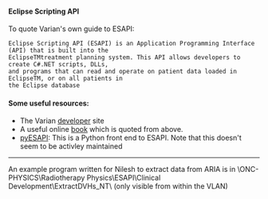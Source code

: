 #### Eclipse Scripting API

To quote Varian's own guide to ESAPI:

```
Eclipse Scripting API (ESAPI) is an Application Programming Interface (API) that is built into the
EclipseTMtreatment planning system. This API allows developers to create C#.NET scripts, DLLs,
and programs that can read and operate on patient data loaded in EclipseTM, or on all patients in
the Eclipse database
```


#### Some useful resources:
- The Varian [developer](https://varianapis.github.io/) site
- A useful online [book](https://varianapis.github.io/VarianApiBook.pdf) which is quoted from above.
- [pyESAPI](https://github.com/VarianAPIs/PyESAPI): This is a Python front end to ESAPI. Note that this doesn't seem to be activley maintained


---

An example program written for Nilesh to extract data from ARIA is in \\ONC-PHYSICS\Radiotherapy Physics\ESAPI\Clinical Development\ExtractDVHs_NT\ (only visible from within the VLAN)

